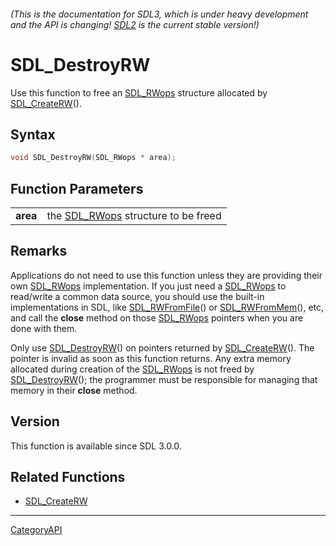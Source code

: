 ###### (This is the documentation for SDL3, which is under heavy development and the API is changing! [SDL2](https://wiki.libsdl.org/SDL2/) is the current stable version!)
# SDL_DestroyRW

Use this function to free an [SDL_RWops](SDL_RWops) structure allocated by [SDL_CreateRW](SDL_CreateRW)().

## Syntax

```c
void SDL_DestroyRW(SDL_RWops * area);

```

## Function Parameters

|              |                                                  |
| ------------ | ------------------------------------------------ |
| **area**     | the [SDL_RWops](SDL_RWops) structure to be freed |

## Remarks

Applications do not need to use this function unless they are providing
their own [SDL_RWops](SDL_RWops) implementation. If you just need a
[SDL_RWops](SDL_RWops) to read/write a common data source, you should use
the built-in implementations in SDL, like
[SDL_RWFromFile](SDL_RWFromFile)() or [SDL_RWFromMem](SDL_RWFromMem)(),
etc, and call the **close** method on those [SDL_RWops](SDL_RWops) pointers
when you are done with them.

Only use [SDL_DestroyRW](SDL_DestroyRW)() on pointers returned by
[SDL_CreateRW](SDL_CreateRW)(). The pointer is invalid as soon as this
function returns. Any extra memory allocated during creation of the
[SDL_RWops](SDL_RWops) is not freed by [SDL_DestroyRW](SDL_DestroyRW)();
the programmer must be responsible for managing that memory in their
**close** method.

## Version

This function is available since SDL 3.0.0.

## Related Functions

* [SDL_CreateRW](SDL_CreateRW)

----
[CategoryAPI](CategoryAPI)

